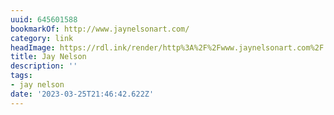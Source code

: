 ```yaml
---
uuid: 645601588
bookmarkOf: http://www.jaynelsonart.com/
category: link
headImage: https://rdl.ink/render/http%3A%2F%2Fwww.jaynelsonart.com%2F
title: Jay Nelson
description: ''
tags:
- jay nelson
date: '2023-03-25T21:46:42.622Z'
---
```



